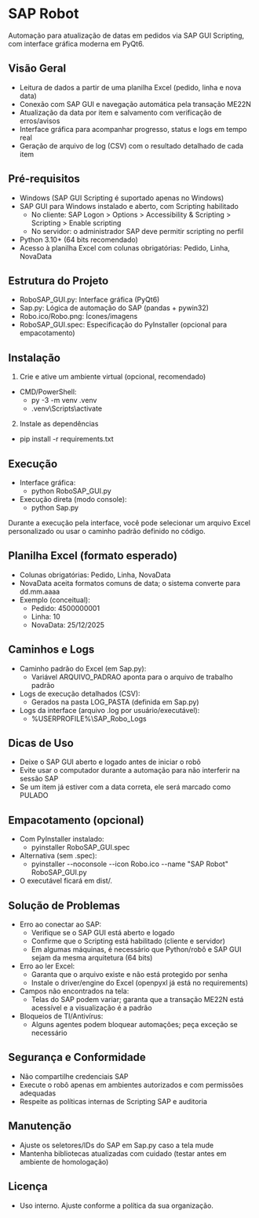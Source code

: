 # SAP Robot

Automação para atualização de datas em pedidos via SAP GUI Scripting, com interface gráfica moderna em PyQt6.

## Visão Geral
- Leitura de dados a partir de uma planilha Excel (pedido, linha e nova data)
- Conexão com SAP GUI e navegação automática pela transação ME22N
- Atualização da data por item e salvamento com verificação de erros/avisos
- Interface gráfica para acompanhar progresso, status e logs em tempo real
- Geração de arquivo de log (CSV) com o resultado detalhado de cada item

## Pré-requisitos
- Windows (SAP GUI Scripting é suportado apenas no Windows)
- SAP GUI para Windows instalado e aberto, com Scripting habilitado
  - No cliente: SAP Logon > Options > Accessibility & Scripting > Scripting > Enable scripting
  - No servidor: o administrador SAP deve permitir scripting no perfil
- Python 3.10+ (64 bits recomendado)
- Acesso à planilha Excel com colunas obrigatórias: Pedido, Linha, NovaData

## Estrutura do Projeto
- RoboSAP_GUI.py: Interface gráfica (PyQt6)
- Sap.py: Lógica de automação do SAP (pandas + pywin32)
- Robo.ico/Robo.png: Ícones/imagens
- RoboSAP_GUI.spec: Especificação do PyInstaller (opcional para empacotamento)

## Instalação
1) Crie e ative um ambiente virtual (opcional, recomendado)
- CMD/PowerShell:
  - py -3 -m venv .venv
  - .venv\Scripts\activate

2) Instale as dependências
- pip install -r requirements.txt

## Execução
- Interface gráfica:
  - python RoboSAP_GUI.py
- Execução direta (modo console):
  - python Sap.py

Durante a execução pela interface, você pode selecionar um arquivo Excel personalizado ou usar o caminho padrão definido no código.

## Planilha Excel (formato esperado)
- Colunas obrigatórias: Pedido, Linha, NovaData
- NovaData aceita formatos comuns de data; o sistema converte para dd.mm.aaaa
- Exemplo (conceitual):
  - Pedido: 4500000001
  - Linha: 10
  - NovaData: 25/12/2025

## Caminhos e Logs
- Caminho padrão do Excel (em Sap.py):
  - Variável ARQUIVO_PADRAO aponta para o arquivo de trabalho padrão
- Logs de execução detalhados (CSV):
  - Gerados na pasta LOG_PASTA (definida em Sap.py)
- Logs da interface (arquivo .log por usuário/executável):
  - %USERPROFILE%\SAP_Robo_Logs

## Dicas de Uso
- Deixe o SAP GUI aberto e logado antes de iniciar o robô
- Evite usar o computador durante a automação para não interferir na sessão SAP
- Se um item já estiver com a data correta, ele será marcado como PULADO

## Empacotamento (opcional)
- Com PyInstaller instalado:
  - pyinstaller RoboSAP_GUI.spec
- Alternativa (sem .spec):
  - pyinstaller --noconsole --icon Robo.ico --name "SAP Robot" RoboSAP_GUI.py
- O executável ficará em dist/.

## Solução de Problemas
- Erro ao conectar ao SAP:
  - Verifique se o SAP GUI está aberto e logado
  - Confirme que o Scripting está habilitado (cliente e servidor)
  - Em algumas máquinas, é necessário que Python/robô e SAP GUI sejam da mesma arquitetura (64 bits)
- Erro ao ler Excel:
  - Garanta que o arquivo existe e não está protegido por senha
  - Instale o driver/engine do Excel (openpyxl já está no requirements)
- Campos não encontrados na tela:
  - Telas do SAP podem variar; garanta que a transação ME22N está acessível e a visualização é a padrão
- Bloqueios de TI/Antivírus:
  - Alguns agentes podem bloquear automações; peça exceção se necessário

## Segurança e Conformidade
- Não compartilhe credenciais SAP
- Execute o robô apenas em ambientes autorizados e com permissões adequadas
- Respeite as políticas internas de Scripting SAP e auditoria

## Manutenção
- Ajuste os seletores/IDs do SAP em Sap.py caso a tela mude
- Mantenha bibliotecas atualizadas com cuidado (testar antes em ambiente de homologação)

## Licença
- Uso interno. Ajuste conforme a política da sua organização.
